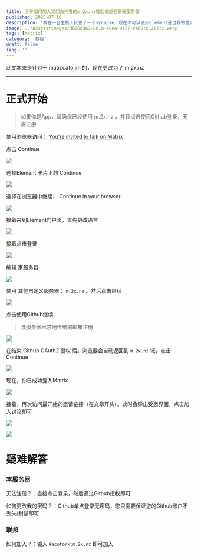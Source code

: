 ```yaml
---
title: 关于如何加入我们自托管的m.2x.nz端到端加密聊天服务器
published: 2025-07-16
description: '我在一台主机上托管了一个synapse，现在你可以使用Element通过我的邀请链接加入这个端到端加密聊天服务器'
image: ../assets/images/d676d367-061a-48ea-9157-ce00c6120232.webp
tags: [Matrix]
category: '教程'
draft: false 
lang: ''
---
```


此文本来是针对于 matrix.afo.im 的，现在更改为了 m.2x.nz

---

# 正式开始

> 如果你是App，请确保已经使用 m.2x.nz ，并且点击使用Github登录，无需注册

使用浏览器访问： [You&apos;re invited to talk on Matrix](https://matrix.to/#/#acofork-tech:matrix.afo.im)

点击 Continue

![](../assets/images/bfcae8a0-33a3-462c-a559-d1f2b385a00d.webp)

选择Element 卡片上的 Continue

![](../assets/images/788712ac-4b6f-420b-a644-c40f5bd25ddd.webp)

选择在浏览器中继续， Continue in your browser

![](../assets/images/269d4982-a672-4fe4-9537-bf1e494b17cc.webp)

接着来到Element门户页，首先更改语言

![](../assets/images/5fadcfe7-772b-496d-a001-a4bdb48294d8.webp)

接着点击登录

![](../assets/images/dd10cabf-3455-4aa0-95c6-bb23f9764783.webp)

编辑 家服务器

![](../assets/images/55aada68-f144-461c-8857-d4114ee2e8de.webp)

使用 其他自定义服务器： `m.2x.nz` 。然后点击继续

![](../assets/images/afff9570-0bc0-4b95-af1a-13bb6ca02b13.webp)

点击使用Github继续

> 该服务器已禁用传统的邮箱注册

![](../assets/images/bc1cddcd-399c-4c4d-a319-38dadc85bb33.webp)

在结束 Github OAuth2 授权 后。浏览器会自动返回到 `m.2x.nz` 域，点击 Continue

![](../assets/images/b0d2fa63-37a9-487e-91e3-b98d6af92307.webp)

现在，你已成功登入Matrix

![](../assets/images/b8c23540-85af-40f6-b7c5-031543498111.webp)

接着，再次访问最开始的邀请链接（在文章开头）。此时会弹出受邀界面，点击加入讨论即可

![](../assets/images/ca8af0a4-f0fd-43a6-ae8b-5eb50bf61bae.webp)

![](../assets/images/e1349ad5-a482-43b2-add5-f57cd341e90e.webp)

# 疑难解答

### 本服务器

无法注册？：直接点击登录，然后通过Github授权即可

如何更改我的密码？：Github单点登录无密码，您只需要保证您的Github账户不丢失/封禁即可

### 联邦

如何加入？：输入 `#acofork:m.2x.nz` 即可加入
